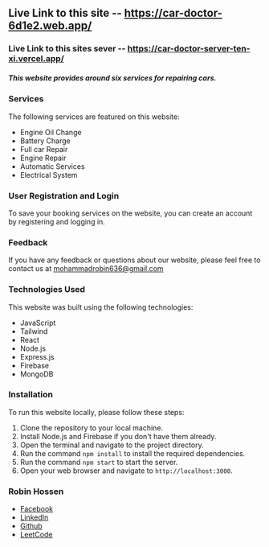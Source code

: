 ## Live Link to this site -- https://car-doctor-6d1e2.web.app/

### Live Link to this sites sever -- https://car-doctor-server-ten-xi.vercel.app/

##### This website provides around six services for repairing cars.

### Services

The following services are featured on this website:

- Engine Oil Change
- Battery Charge
- Full car Repair
- Engine Repair
- Automatic Services
- Electrical System

### User Registration and Login

To save your booking services on the website, you can create an account by registering and logging in.

### Feedback

If you have any feedback or questions about our website, please feel free to contact us at mohammadrobin636@gmail.com

### Technologies Used

This website was built using the following technologies:

- JavaScript
- Tailwind
- React
- Node.js
- Express.js
- Firebase
- MongoDB

### Installation

To run this website locally, please follow these steps:

1. Clone the repository to your local machine.
2. Install Node.js and Firebase if you don't have them already.
3. Open the terminal and navigate to the project directory.
4. Run the command `npm install` to install the required dependencies.
5. Run the command `npm start` to start the server.
6. Open your web browser and navigate to `http://localhost:3000`.

### Robin Hossen

- [Facebook](https://www.facebook.com/robin0787)
- [LinkedIn](https://www.linkedin.com/in/robin0787/)
- [Github](https://github.com/Robin0787)
- [LeetCode](https://leetcode.com/mohammadrobin636/)
